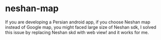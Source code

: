 # neshan-map
If you are developing a Persian android app, if you choose Neshan map instead of Google map, you might faced large size of Neshan sdk, I solved this issue by replacing Neshan skd with web view! and it works for me.
